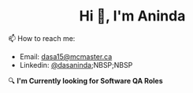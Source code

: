 <h1 align="center">Hi 👋, I'm Aninda</h1>


📫 How to reach me: 
- Email: dasa15@mcmaster.ca
- Linkedin: [@dasaninda](https://www.linkedin.com/in/dasaninda/);NBSP;NBSP


🔍 **I'm Currently looking for Software QA Roles**
<!--
**dasaninda/dasaninda** is a ✨ _special_ ✨ repository because its `README.md` (this file) appears on your GitHub profile.

Here are some ideas to get you started:


### 🔭 I’m currently working on ...
### 🌱 I’m currently learning ...
### 👯 I’m looking to collaborate on ...
### 🤔 I’m looking for help with ...
### 💬 Ask me about ...
### 📫 How to reach me: ...
### 😄 Pronouns: ...
### ⚡ Fun fact: ...
-->

